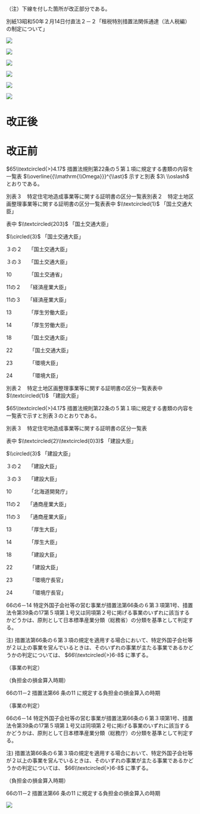 （注）下線を付した箇所が改正部分である。

別紙13昭和50年２月14日付直法２－２「租税特別措置法関係通達（法人税編）の制定について」

![](https://www.nta.go.jp/tmp/be88c3b4-f663-41ee-abad-8befd05d93bf/images/18f6dd62799d99738fde6bc3c64da4c0e028ef95422fe4a6e32f75b106c6baf9.jpg)

![](https://www.nta.go.jp/tmp/be88c3b4-f663-41ee-abad-8befd05d93bf/images/fb4da2d2fd7ca7ae91044f376cb7ac905fb2cc49ae012d55d69c49e73f8cc793.jpg)

![](https://www.nta.go.jp/tmp/be88c3b4-f663-41ee-abad-8befd05d93bf/images/2fe8c961da02ae24a7d50e41d7c2c1f68d75784217ff7b7b2a8b9115a679df54.jpg)

![](https://www.nta.go.jp/tmp/be88c3b4-f663-41ee-abad-8befd05d93bf/images/0aeb09493b80ec4ace00b4441a083345d3cc856523f46c1d499a336ff686c153.jpg)

![](https://www.nta.go.jp/tmp/be88c3b4-f663-41ee-abad-8befd05d93bf/images/0ddf2ec6536e46f96e3a4c95bf68bd7b00ac60e22b7db79b1c2f51b1ff59a0ce.jpg)

![](https://www.nta.go.jp/tmp/be88c3b4-f663-41ee-abad-8befd05d93bf/images/97282c5f72064ec0ab6706d33ba41f9a7a8e409bba795f7861e963fb9c4789c6.jpg)

# 改正後

# 改正前

$65\\textcircled{>}4.17$ 措置法規則第22条の５第１項に規定する書類の内容を一覧表 $\\overline{{\\mathrm{\\Omega}}}^{\\ast}$ 示すと別表 $3\ \\oslash$ とおりである。

別表３　特定住宅地造成事業等に関する証明書の区分一覧表別表２　特定土地区画整理事業等に関する証明書の区分一覧表表中 $\\textcircled{1}$ 「国土交通大臣」

表中 $\\textcircled{203}$ 「国土交通大臣」

$\\circled{3}$ 「国土交通大臣」

３の２　 「国土交通大臣」

３の３　 「国土交通大臣」

10　　　 「国土交通省」

11の２　 「経済産業大臣」

11の３　 「経済産業大臣」

13　　　 「厚生労働大臣」

14　　　 「厚生労働大臣」

18　　　 「国土交通大臣」

22　　　 「国土交通大臣」

23　　　 「環境大臣」

24　　　 「環境大臣」

別表２　特定土地区画整理事業等に関する証明書の区分一覧表表中 $\\textcircled{1}$ 「建設大臣」

$65\\textcircled{>}4.17$ 措置法規則第22条の５第１項に規定する書類の内容を一覧表で示すと別表３のとおりである。

別表３　特定住宅地造成事業等に関する証明書の区分一覧表

表中 $\\textcircled{2}\\textcircled{0}3)$ 「建設大臣」

$\\circled{3}$ 「建設大臣」

３の２　 「建設大臣」

３の３　 「建設大臣」

10　　　 「北海道開発庁」

11の２　 「通商産業大臣」

11の３　 「通商産業大臣」

13　　　 「厚生大臣」

14　　　 「厚生大臣」

18　　　 「建設大臣」

22　　　 「建設大臣」

23　　　 「環境庁長官」

24　　　 「環境庁長官」

66の6－14 特定外国子会社等の営む事業が措置法第66条の６第３項第1号、措置法令第39条の17第５項第１号又は同項第２号に掲げる事業のいずれに該当するかどうかは、原則として日本標準産業分類（総務省）の分類を基準として判定する。

注) 措置法第66条の６第３項の規定を適用する場合において、特定外国子会社等が２以上の事業を営んでいるときは、そのいずれの事業が主たる事業であるかどうかの判定については、 $66\\textcircled{>}6-8$ に準ずる。

（事業の判定）

（負担金の損金算入時期）

66の11－2 措置法第66 条の11 に規定する負担金の損金算入の時期

（事業の判定）

66の6－14 特定外国子会社等の営む事業が措置法第66条の６第３項第1号、措置法令第39条の17第５項第１号又は同項第２号に掲げる事業のいずれに該当するかどうかは、原則として日本標準産業分類（総務庁）の分類を基準として判定する。

注) 措置法第66条の６第３項の規定を適用する場合において、特定外国子会社等が２以上の事業を営んでいるときは、そのいずれの事業が主たる事業であるかどうかの判定については、 $66\\textcircled{>}6-8$ に準ずる。

（負担金の損金算入時期）

66の11－2 措置法第66 条の11 に規定する負担金の損金算入の時期

![](https://www.nta.go.jp/tmp/be88c3b4-f663-41ee-abad-8befd05d93bf/images/2018868503d9437c31e28006325d2165a895cb9fdd1f79c7f4aaad21fcade544.jpg)